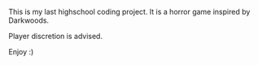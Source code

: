 This is my last highschool coding project. It is a horror game inspired by Darkwoods. 

Player discretion is advised.

Enjoy :)
